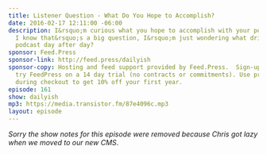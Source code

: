```yaml
---
title: Listener Question - What Do You Hope to Accomplish?
date: 2016-02-17 12:11:00 -06:00
description: I&rsquo;m curious what you hope to accomplish with your podcasting endeavours?
  I know that&rsquo;s a big question, I&rsquo;m just wondering what drives you to
  podcast day after day?
sponsor: Feed.Press
sponsor-link: http://feed.press/dailyish
sponsor-copy: Hosting and feed support provided by Feed.Press.  Sign-up today and
  try FeedPress on a 14 day trial (no contracts or commitments). Use promo code "dailyish"
  during checkout to get 10% off your first year.
episode: 161
show: dailyish
mp3: https://media.transistor.fm/87e4096c.mp3
layout: episode
---
```


<em>Sorry the show notes for this episode were removed because Chris got lazy when we moved to our new CMS</em>.
